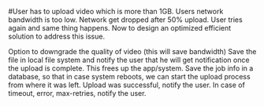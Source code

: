 #User has to upload video which is more than 1GB. Users network bandwidth is too low. Network get dropped after 50% upload. User tries again and same thing happens. Now to design an optimized efficient solution to address this issue.

Option to downgrade the quality of video (this will save bandwidth)
Save the file in local file system and notify the user that he will get notification once the upload is complete. This frees up the app/system.
Save the job info in a database, so that in case system reboots, we can start the upload process from where it was left.
Upload was successful, notify the user.
In case of timeout, error, max-retries, notify the user.